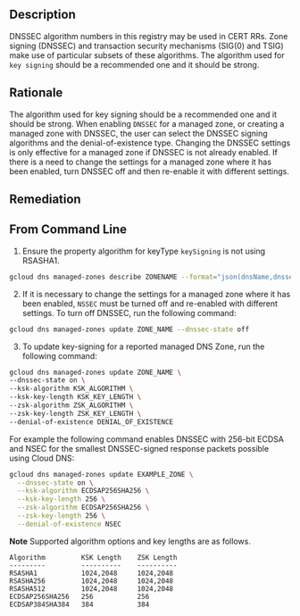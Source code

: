 ## Description

DNSSEC algorithm numbers in this registry may be used in CERT RRs. Zone signing (DNSSEC) and transaction security mechanisms (SIG(0) and TSIG) make use of particular subsets of these algorithms. The algorithm used for `key signing` should be a recommended one and it should be strong.

## Rationale

The algorithm used for key signing should be a recommended one and it should be strong. When enabling `DNSSEC` for a managed zone, or creating a managed zone with DNSSEC, the user can select the DNSSEC signing algorithms and the denial-of-existence type. Changing the DNSSEC settings is only effective for a managed zone if DNSSEC is not already enabled. If there is a need to change the settings for a managed zone where it has been enabled, turn
DNSSEC off and then re-enable it with different settings.

## Remediation

## From Command Line

1. Ensure the property algorithm for keyType `keySigning` is not using RSASHA1.

```bash
gcloud dns managed-zones describe ZONENAME --format="json(dnsName,dnssecConfig.state,dnssecConfig.defaultKeySpecs)"
```

2. If it is necessary to change the settings for a managed zone where it has been enabled, `NSSEC` must be turned off and re-enabled with different settings. To turn off DNSSEC, run the following command:

```bash
gcloud dns managed-zones update ZONE_NAME --dnssec-state off
```

3. To update key-signing for a reported managed DNS Zone, run the following command:

```bash
gcloud dns managed-zones update ZONE_NAME \
--dnssec-state on \
--ksk-algorithm KSK_ALGORITHM \
--ksk-key-length KSK_KEY_LENGTH \
--zsk-algorithm ZSK_ALGORITHM \
--zsk-key-length ZSK_KEY_LENGTH \
--denial-of-existence DENIAL_OF_EXISTENCE
```
For example the following command enables DNSSEC with 256-bit ECDSA and NSEC for the smallest DNSSEC-signed response packets possible using Cloud DNS:

```bash
gcloud dns managed-zones update EXAMPLE_ZONE \
  --dnssec-state on \
  --ksk-algorithm ECDSAP256SHA256 \
  --ksk-key-length 256 \
  --zsk-algorithm ECDSAP256SHA256 \
  --zsk-key-length 256 \
  --denial-of-existence NSEC
```
**Note** Supported algorithm options and key lengths are as follows.

```
Algorithm         KSK Length    ZSK Length
---------         ----------    ----------
RSASHA1           1024,2048     1024,2048
RSASHA256         1024,2048     1024,2048
RSASHA512         1024,2048     1024,2048
ECDSAP256SHA256   256           256
ECDSAP384SHA384   384           384
```
